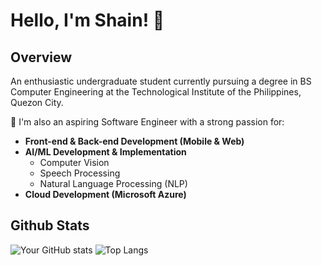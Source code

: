 # Hello, I'm Shain! 👋
## Overview
An enthusiastic undergraduate student currently pursuing a degree in BS Computer Engineering at the Technological Institute of the Philippines, Quezon City.

🚀 I'm also an aspiring Software Engineer with a strong passion for:
- **Front-end & Back-end Development (Mobile & Web)**
- **AI/ML Development & Implementation**
  - Computer Vision
  - Speech Processing
  - Natural Language Processing (NLP)
- **Cloud Development (Microsoft Azure)**
##
## Github Stats

![Your GitHub stats](https://github-readme-stats.vercel.app/api?username=m3mentomor1&show_icons=true&hide_title=true&hide=prs&count_private=true&theme=dark) ![Top Langs](https://github-readme-stats.vercel.app/api/top-langs/?username=m3mentomor1&layout=pie)


